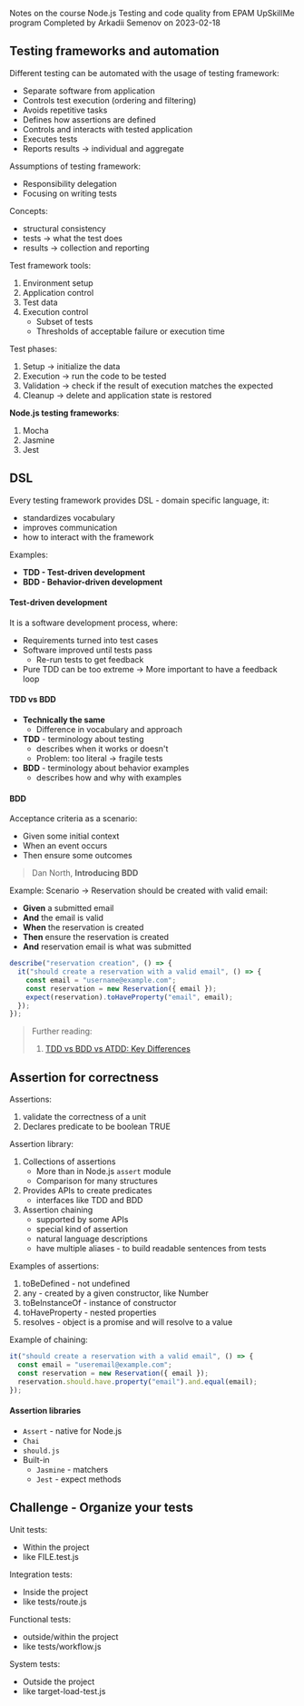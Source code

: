 Notes on the course Node.js Testing and code quality from EPAM UpSkillMe program
Completed by Arkadii Semenov on 2023-02-18

## Testing frameworks and automation

Different testing can be automated with the usage of testing framework:

- Separate software from application
- Controls test execution (ordering and filtering)
- Avoids repetitive tasks
- Defines how assertions are defined
- Controls and interacts with tested application
- Executes tests
- Reports results -> individual and aggregate

Assumptions of testing framework:

- Responsibility delegation
- Focusing on writing tests

Concepts:

- structural consistency
- tests -> what the test does
- results -> collection and reporting

Test framework tools:

1. Environment setup
2. Application control
3. Test data
4. Execution control
   - Subset of tests
   - Thresholds of acceptable failure or execution time

Test phases:

1. Setup -> initialize the data
2. Execution -> run the code to be tested
3. Validation -> check if the result of execution matches the expected
4. Cleanup -> delete and application state is restored

**Node.js testing frameworks**:

1. Mocha
2. Jasmine
3. Jest

## DSL

Every testing framework provides DSL - domain specific language, it:

- standardizes vocabulary
- improves communication
- how to interact with the framework

Examples:

- **TDD - Test-driven development**
- **BDD - Behavior-driven development**

#### Test-driven development

It is a software development process, where:

- Requirements turned into test cases
- Software improved until tests pass
  - Re-run tests to get feedback
- Pure TDD can be too extreme -> More important to have a feedback loop

#### TDD vs BDD

- **Technically the same**
  - Difference in vocabulary and approach
- **TDD** - terminology about testing
  - describes when it works or doesn't
  - Problem: too literal -> fragile tests
- **BDD** - terminology about behavior examples
  - describes how and why with examples

#### BDD

Acceptance criteria as a scenario:

- Given some initial context
- When an event occurs
- Then ensure some outcomes

> Dan North, **Introducing BDD**

Example:
Scenario -> Reservation should be created with valid email:

- **Given** a submitted email
- **And** the email is valid
- **When** the reservation is created
- **Then** ensure the reservation is created
- **And** reservation email is what was submitted

```js
describe("reservation creation", () => {
  it("should create a reservation with a valid email", () => {
    const email = "username@example.com";
    const reservation = new Reservation({ email });
    expect(reservation).toHaveProperty("email", email);
  });
});
```

> Further reading:
>
> 1. [TDD vs BDD vs ATDD: Key Differences](https://www.browserstack.com/guide/tdd-vs-bdd-vs-atdd)

## Assertion for correctness

Assertions:

1. validate the correctness of a unit
2. Declares predicate to be boolean TRUE

Assertion library:

1. Collections of assertions
   - More than in Node.js `assert` module
   - Comparison for many structures
2. Provides APIs to create predicates
   - interfaces like TDD and BDD
3. Assertion chaining
   - supported by some APIs
   - special kind of assertion
   - natural language descriptions
   - have multiple aliases - to build readable sentences from tests

Examples of assertions:

1. toBeDefined - not undefined
2. any - created by a given constructor, like Number
3. toBeInstanceOf - instance of constructor
4. toHaveProperty - nested properties
5. resolves - object is a promise and will resolve to a value

Example of chaining:

```js
it("should create a reservation with a valid email", () => {
  const email = "useremail@example.com";
  const reservation = new Reservation({ email });
  reservation.should.have.property("email").and.equal(email);
});
```

#### Assertion libraries

- `Assert` - native for Node.js
- `Chai`
- `should.js`
- Built-in
  - `Jasmine` - matchers
  - `Jest` - expect methods

## Challenge - Organize your tests

Unit tests:

- Within the project
- like FILE.test.js

Integration tests:

- Inside the project
- like tests/route.js

Functional tests:

- outside/within the project
- like tests/workflow.js

System tests:

- Outside the project
- like target-load-test.js
